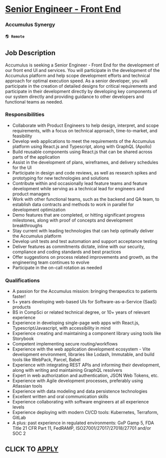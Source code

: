 # [Senior Engineer - Front End](https://www.remotewlb.com/apply/senior-engineer-front-end)  
### Accumulus Synergy  
#### `🌎 Remote`  

## Job Description

Accumulus is seeking a Senior Engineer - Front End for the development of our front end UI and services. You will participate in the development of the Accumulus platform and help scope development efforts and technical approach for optimal execution speed. As a senior developer, you will participate in the creation of detailed designs for critical requirements and participate in their development directly by developing key components of our system directly and providing guidance to other developers and functional teams as needed.

### Responsibilities

  * Collaborate with Product Engineers to help design, interpret, and scope requirements, with a focus on technical approach, time-to-market, and feasibility
  * Develop web applications to meet the requirements of the Accumulus platform using React.js and Typescript, along with GraphQL (Apollo)
  * Build reusable components using React.js that can be shared across parts of the application
  * Assist in the development of plans, wireframes, and delivery schedules for the UI
  * Participate in design and code reviews, as well as research spikes and prototyping for new technologies and solutions
  * Contribute within and occasionally lead feature teams and feature development while serving as a technical lead for engineers and product managers
  * Work with other functional teams, such as the backend and QA team, to establish data contracts and methods to work in parallel for development optimization
  * Demo features that are completed, or hitting significant progress milestones, along with proof of concepts and development breakthroughs
  * Stay current with leading technologies that can help optimally deliver the Accumulus platform
  * Develop unit tests and test automation and support acceptance testing
  * Deliver features as commitments dictate, inline with our security, compliance and coding standards and best practices
  * Offer suggestions on process related improvements and growth, as the engineering team continues to evolve
  * Participate in the on-call rotation as needed

### Qualifications

  * A passion for the Accumulus mission: bringing therapeutics to patients faster! 
  * 5+ years developing web-based UIs for Software-as-a-Service (SaaS) products
  * BS in CompSci or related technical degree, or 10+ years of relevant experience
  * Experience in developing single-page web apps with React.js, Typescript/Javascript, with accessibility in mind
  * Experience creating and maintaining a component library using tools like Storybook
  * Competent implementing secure routing/workflows
  * Experience with the web application development ecosystem - Vite development environment, libraries like Lodash, Immutable, and build tools like WebPack, Parcel, Babel
  * Experience with integrating REST APIs and informing their development, along with writing and maintaining GraphQL resolvers
  * Expert in web authorization and authentication, JSON Web Tokens, etc.
  * Experience with Agile development processes, preferably using Atlassian tools
  * Experience with data modeling and data persistence technologies
  * Excellent written and oral communication skills
  * Experience collaborating with software engineers at all experience levels
  * Experience deploying with modern CI/CD tools: Kubernetes, Terraform, GitLab
  * A plus: past experience in regulated environments: GxP Gamp 5, FDA Title 21 CFR Part 11, FedRAMP, ISO27001/27017/27018/27701 and/or SOC 2

  
## CLICK TO [APPLY](https://www.remotewlb.com/apply/senior-engineer-front-end)

